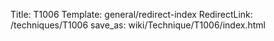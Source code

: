 Title: T1006
Template: general/redirect-index
RedirectLink: /techniques/T1006
save_as: wiki/Technique/T1006/index.html